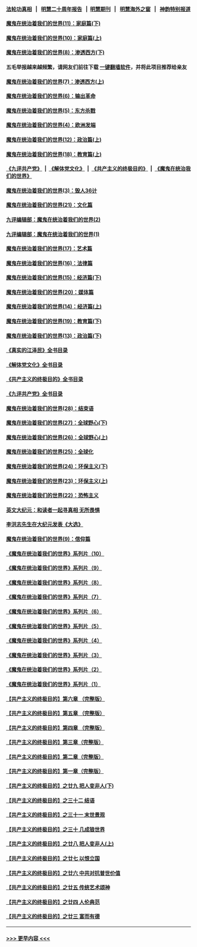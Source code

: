 #### [法轮功真相](https://github.com/gfw-breaker/truth/blob/master/README.md?t=0) &nbsp;&nbsp;|&nbsp;&nbsp; [明慧二十周年报告](https://github.com/gfw-breaker/mh-reports/blob/master/README.md?t=0) &nbsp;&nbsp;|&nbsp;&nbsp;[明慧期刊](https://github.com/gfw-breaker/mh-qikan) &nbsp;&nbsp;|&nbsp;&nbsp; [明慧海外之窗](https://github.com/gfw-breaker/mh-news/blob/master/README.md?t=0) &nbsp;&nbsp;|&nbsp;&nbsp; [神韵特别报道](https://github.com/gfw-breaker/mh-news/blob/master/shenyun.md?t=0)
#### [魔鬼在统治着我们的世界(11)：家庭篇(下)](../pages/nsc422/n10440961.md?t=11271850) 
#### [魔鬼在统治着我们的世界(10)：家庭篇(上)](../pages/nsc422/n10435448.md?t=11271850) 
#### [魔鬼在统治着我们的世界(8)：渗透西方(下)](../pages/nsc422/n10429603.md?t=11271850) 
#### 五毛举报越来越频繁，请网友们前往下载 [一键翻墙软件](https://github.com/gfw-breaker/ssr-accounts)，并将此项目推荐给亲友
#### [魔鬼在统治着我们的世界(7)：渗透西方(上)](../pages/nsc422/n10426013.md?t=11271850) 
#### [魔鬼在统治着我们的世界(6)：输出革命](../pages/nsc422/n10421536.md?t=11271850) 
#### [魔鬼在统治着我们的世界(5)：东方杀戮](../pages/nsc422/n10417707.md?t=11271850) 
#### [魔鬼在统治着我们的世界(4)：欧洲发端](../pages/nsc422/n10414890.md?t=11271850) 
#### [魔鬼在统治着我们的世界(12)：政治篇(上)](../pages/nsc422/n10444576.md?t=11271850) 
#### [魔鬼在统治着我们的世界(18)：教育篇(上)](../pages/nsc422/n10526970.md?t=11271850) 
#### [《九评共产党》](https://github.com/begood0513/9ping.md/blob/master/README.md) &nbsp;|&nbsp; [《解体党文化》](../../../../jtdwh.md/blob/master/README.md)  &nbsp;|&nbsp; [《共产主义的终极目的》](../../../../gczydzjmd.md/blob/master/README.md) &nbsp;|&nbsp; [《魔鬼在统治我们的世界》](../../../../mgztzwmdsj.md/blob/master/README.md) 
#### [魔鬼在统治着我们的世界(3)：毁人36计](../pages/nsc422/n10411583.md?t=11271850) 
#### [魔鬼在统治着我们的世界(21)：文化篇](../pages/nsc422/n10597706.md?t=11271850) 
#### [九评编辑部：魔鬼在统治着我们的世界(2)](../pages/nsc422/n10410036.md?t=11271850) 
#### [九评编辑部：魔鬼在统治着我们的世界(1)](../pages/nsc422/n10406825.md?t=11271850) 
#### [魔鬼在统治着我们的世界(17)：艺术篇](../pages/nsc422/n10499093.md?t=11271850) 
#### [魔鬼在统治着我们的世界(16)：法律篇](../pages/nsc422/n10485969.md?t=11271850) 
#### [魔鬼在统治着我们的世界(15)：经济篇(下)](../pages/nsc422/n10469975.md?t=11271850) 
#### [魔鬼在统治着我们的世界(20)：媒体篇](../pages/nsc422/n10586579.md?t=11271850) 
#### [魔鬼在统治着我们的世界(14)：经济篇(上)](../pages/nsc422/n10457370.md?t=11271850) 
#### [魔鬼在统治着我们的世界(19)：教育篇(下)](../pages/nsc422/n10564808.md?t=11271850) 
#### [魔鬼在统治着我们的世界(13)：政治篇(下)](../pages/nsc422/n10448270.md?t=11271850) 
#### [《真实的江泽民》全书目录](../pages/nsc422/n13721399.md?t=11271850) 
#### [《解体党文化》全书目录](../pages/nsc422/n13721157.md?t=11271850) 
#### [《共产主义的终极目的》全书目录](../pages/nsc422/n13721048.md?t=11271850) 
#### [《九评共产党》全书目录](../pages/nsc422/n13708085.md?t=11271850) 
#### [魔鬼在统治着我们的世界(28)：结束语](../pages/nsc422/n10936246.md?t=11271850) 
#### [魔鬼在统治着我们的世界(27)：全球野心(下)](../pages/nsc422/n10928319.md?t=11271850) 
#### [魔鬼在统治着我们的世界(26)：全球野心(上)](../pages/nsc422/n10900318.md?t=11271850) 
#### [魔鬼在统治着我们的世界(25)：全球化](../pages/nsc422/n10788205.md?t=11271850) 
#### [魔鬼在统治着我们的世界(24)：环保主义(下)](../pages/nsc422/n10695307.md?t=11271850) 
#### [魔鬼在统治着我们的世界(23)：环保主义(上)](../pages/nsc422/n10688613.md?t=11271850) 
#### [魔鬼在统治着我们的世界(22)：恐怖主义](../pages/nsc422/n10614727.md?t=11271850) 
#### [英文大纪元：和读者一起寻真相 无所畏惧](../pages/nsc422/n12542027.md?t=11271850) 
#### [李洪志先生在大纪元发表《大选》](../pages/nsc422/n12534746.md?t=11271850) 
#### [魔鬼在统治着我们的世界(9)：信仰篇](../pages/nsc422/n10432159.md?t=11271850) 
#### [《魔鬼在统治着我们的世界》系列片（10）](../pages/nsc422/n12292670.md?t=11271850) 
#### [《魔鬼在统治着我们的世界》系列片（9）](../pages/nsc422/n12290859.md?t=11271850) 
#### [《魔鬼在统治着我们的世界》系列片（8）](../pages/nsc422/n12287445.md?t=11271850) 
#### [《魔鬼在统治着我们的世界》系列片（7）](../pages/nsc422/n12283425.md?t=11271850) 
#### [《魔鬼在统治着我们的世界》系列片（6）](../pages/nsc422/n12282314.md?t=11271850) 
#### [《魔鬼在统治着我们的世界》系列片（5）](../pages/nsc422/n12281419.md?t=11271850) 
#### [《魔鬼在统治着我们的世界》系列片（4）](../pages/nsc422/n12274024.md?t=11271850) 
#### [《魔鬼在统治着我们的世界》系列片（3）](../pages/nsc422/n12271322.md?t=11271850) 
#### [《魔鬼在统治着我们的世界》系列片（2）](../pages/nsc422/n12269049.md?t=11271850) 
#### [《魔鬼在统治着我们的世界》系列片（1）](../pages/nsc422/n12267575.md?t=11271850) 
#### [【共产主义的终极目的】第六章 （完整版）](../pages/nsc422/n11428913.md?t=11271850) 
#### [【共产主义的终极目的】第五章 （完整版）](../pages/nsc422/n11428912.md?t=11271850) 
#### [【共产主义的终极目的】第四章 （完整版）](../pages/nsc422/n11428907.md?t=11271850) 
#### [【共产主义的终极目的】第三章（完整版）](../pages/nsc422/n11428848.md?t=11271850) 
#### [【共产主义的终极目的】第二章（完整版）](../pages/nsc422/n11428831.md?t=11271850) 
#### [【共产主义的终极目的】第一章（完整版）](../pages/nsc422/n11417651.md?t=11271850) 
#### [【共产主义的终极目的】之廿九 把人变非人(下)](../pages/nsc422/n11344140.md?t=11271850) 
#### [【共产主义的终极目的】之三十二 结语](../pages/nsc422/n11360535.md?t=11271850) 
#### [【共产主义的终极目的】之三十一 末世景观](../pages/nsc422/n11351129.md?t=11271850) 
#### [【共产主义的终极目的】之三十 几成狼世界](../pages/nsc422/n11348280.md?t=11271850) 
#### [【共产主义的终极目的】之廿八 把人变非人(上)](../pages/nsc422/n11340492.md?t=11271850) 
#### [【共产主义的终极目的】之廿七 以恨立国](../pages/nsc422/n11336944.md?t=11271850) 
#### [【共产主义的终极目的】之廿六 中共对抗普世价值](../pages/nsc422/n11324785.md?t=11271850) 
#### [【共产主义的终极目的】之廿五 传统艺术颂神](../pages/nsc422/n11296396.md?t=11271850) 
#### [【共产主义的终极目的】之廿四 人伦典范](../pages/nsc422/n11296397.md?t=11271850) 
#### [【共产主义的终极目的】之廿三 富而有德](../pages/nsc422/n11283598.md?t=11271850) 

----
#### [ >>> 更早内容 <<< ](../indexes/nsc422-earlier.md)

